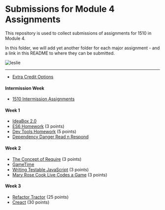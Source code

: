 # Submissions for Module 4 Assignments

This repository is used to collect submissions of assignments for 1510 in Module 4.

In this folder, we will add yet another folder for each major assignment - and a link in this README to where they can be submitted.

![leslie](https://ak-hdl.buzzfed.com/static/2013-12/enhanced/webdr02/9/21/enhanced-buzz-19197-1386641047-2.jpg)

-----

* [Extra Credit Options](extra-credit/)

#### Intermission Week

* [1510 Intermission Assignments](https://github.com/turingschool/intermission-assignments/issues?q=is%3Aopen+is%3Aissue+label%3A1510)

#### Week 1
* [IdeaBox 2.0](ideabox2.0/)
* [ES6 Homework](https://gist.github.com/rrgayhart/8435729452a3e3ad8cd3) (3 points)
* [Dev Tools Homework](dev-tools-homework) (5 points)
* [Dependency Danger Read n Respond](https://gist.github.com/rrgayhart/a3517e56174270c3c3e7)

#### Week 2
* [The Concept of Require](https://gist.github.com/rrgayhart/da45f67612399647eb3c) (3 points)
* [GameTime](gametime/)
* [Writing Testable JavaScript](https://gist.github.com/rrgayhart/e8b9eadbf9f30bec03df) (3 points)
* [Mary Rose Cook Live Codes a Game](https://gist.github.com/stevekinney/353182d7cd10fb4a5b27) (3 points)

#### Week 3
* [Refactor Tractor](https://gist.github.com/rrgayhart/5bf9b8e04b159892b97fb39528fc2e47) (25 points)
* [Creact](https://github.com/applegrain/creact) (30 points)
